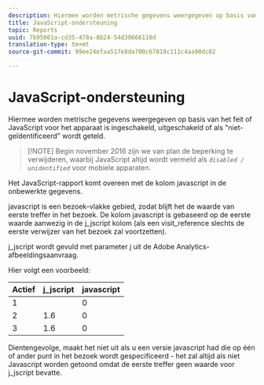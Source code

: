 ```yaml
---
description: Hiermee worden metrische gegevens weergegeven op basis van het feit of JavaScript voor het apparaat is ingeschakeld, uitgeschakeld of als "niet-geïdentificeerd" wordt geteld.
title: JavaScript-ondersteuning
topic: Reports
uuid: 7b95001a-cd35-478a-8b24-54d30666110d
translation-type: tm+mt
source-git-commit: 99ee24efaa517e8da700c67818c111c4aa90dc02

---
```



# JavaScript-ondersteuning

Hiermee worden metrische gegevens weergegeven op basis van het feit of JavaScript voor het apparaat is ingeschakeld, uitgeschakeld of als &quot;niet-geïdentificeerd&quot; wordt geteld.

> [!NOTE] Begin november 2016 zijn we van plan de beperking te verwijderen, waarbij JavaScript altijd wordt vermeld als *`disabled / unidentified`* voor mobiele apparaten.

Het JavaScript-rapport komt overeen met de kolom javascript in de onbewerkte gegevens.

javascript is een bezoek-vlakke gebied, zodat blijft het de waarde van eerste treffer in het bezoek. De kolom javascript is gebaseerd op de eerste waarde aanwezig in de j_jscript kolom (als een visit_reference slechts de eerste verwijzer van het bezoek zal voortzetten).

j_jscript wordt gevuld met parameter j uit de Adobe Analytics-afbeeldingsaanvraag.

Hier volgt een voorbeeld:

| Actief | j_jscript | javascript |
|---|---|---|
| 1 |  | 0 |
| 2 | 1.6 | 0 |
| 3 | 1.6 | 0 |

Dientengevolge, maakt het niet uit als u een versie javascript had die op één of ander punt in het bezoek wordt gespecificeerd - het zal altijd als niet Javascript worden getoond omdat de eerste treffer geen waarde voor j_jscript bevatte.
